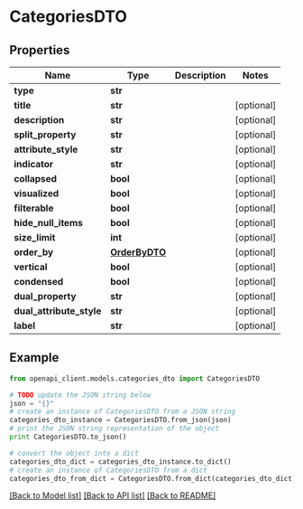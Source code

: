 # CategoriesDTO


## Properties
Name | Type | Description | Notes
------------ | ------------- | ------------- | -------------
**type** | **str** |  | 
**title** | **str** |  | [optional] 
**description** | **str** |  | [optional] 
**split_property** | **str** |  | [optional] 
**attribute_style** | **str** |  | [optional] 
**indicator** | **str** |  | [optional] 
**collapsed** | **bool** |  | [optional] 
**visualized** | **bool** |  | [optional] 
**filterable** | **bool** |  | [optional] 
**hide_null_items** | **bool** |  | [optional] 
**size_limit** | **int** |  | [optional] 
**order_by** | [**OrderByDTO**](OrderByDTO.md) |  | [optional] 
**vertical** | **bool** |  | [optional] 
**condensed** | **bool** |  | [optional] 
**dual_property** | **str** |  | [optional] 
**dual_attribute_style** | **str** |  | [optional] 
**label** | **str** |  | [optional] 

## Example

```python
from openapi_client.models.categories_dto import CategoriesDTO

# TODO update the JSON string below
json = "{}"
# create an instance of CategoriesDTO from a JSON string
categories_dto_instance = CategoriesDTO.from_json(json)
# print the JSON string representation of the object
print CategoriesDTO.to_json()

# convert the object into a dict
categories_dto_dict = categories_dto_instance.to_dict()
# create an instance of CategoriesDTO from a dict
categories_dto_from_dict = CategoriesDTO.from_dict(categories_dto_dict)
```
[[Back to Model list]](../README.md#documentation-for-models) [[Back to API list]](../README.md#documentation-for-api-endpoints) [[Back to README]](../README.md)


